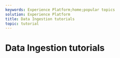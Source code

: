 ```yaml
---
keywords: Experience Platform;home;popular topics
solution: Experience Platform
title: Data Ingestion tutorials
topic: tutorial
---
```


# Data Ingestion tutorials